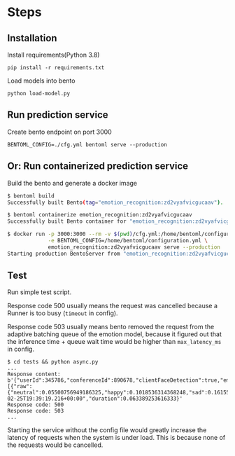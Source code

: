 # Steps
## Installation
Install requirements(Python 3.8)

    pip install -r requirements.txt

Load models into bento

    python load-model.py
## Run prediction service

Create bento endpoint on port 3000

    BENTOML_CONFIG=./cfg.yml bentoml serve --production

## Or: Run containerized prediction service
Build the bento and generate a docker image 

```bash
$ bentoml build
Successfully built Bento(tag="emotion_recognition:zd2vyafvicgucaav").

$ bentoml containerize emotion_recognition:zd2vyafvicgucaav
Successfully built Bento container for "emotion_recognition:zd2vyafvicgucaav" with tag(s) "emotion_recognition:zd2vyafvicgucaav"

$ docker run -p 3000:3000 --rm -v $(pwd)/cfg.yml:/home/bentoml/configuration.yml \
             -e BENTOML_CONFIG=/home/bentoml/configuration.yml \
             emotion_recognition:zd2vyafvicgucaav serve --production
Starting production BentoServer from "emotion_recognition:zd2vyafvicgucaav" running on http://0.0.0.0:3000
```

## Test
Run simple test script.

Response code 500 usually means the request was cancelled because a Runner is too busy (`timeout` in config).

Response code 503 usually means bento removed the request from the adaptive batching queue of the emotion model, because it figured out that the inference time + queue wait time would be higher than `max_latency_ms` in config.
```
$ cd tests && python async.py
...
Response content: b'{"userId":345786,"conferenceId":890678,"clientFaceDetection":true,"emotions":[{"raw":{"neutral":0.05500756949186325,"happy":0.1018536314368248,"sad":0.16155335307121277,"surprise":0.09337092190980911,"fear":0.31956708431243896,"disgust":0.2149820476770401,"anger":0.04546269401907921,"contempt":0.008202659897506237},"dominantEmotion":"fear"}],"date":"2023-02-25T19:39:19.216+00:00","duration":0.063389253616333}'
Response code: 500
Response code: 503
...
```

Starting the service without the config file would greatly increase the latency of requests when the system is under load. This is because none of the requests would be cancelled.